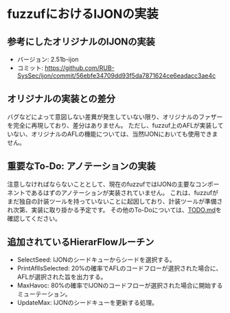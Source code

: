 # fuzzufにおけるIJONの実装

## 参考にしたオリジナルのIJONの実装

- バージョン: 2.51b-ijon
- コミット:   https://github.com/RUB-SysSec/ijon/commit/56ebfe34709dd93f5da7871624ce6eadacc3ae4c

## オリジナルの実装との差分

バグなどによって意図しない差異が発生していない限り、オリジナルのファザーを完全に再現しており、差分はありません。
ただし、fuzzuf上のAFLが実装していない、オリジナルのAFLの機能については、当然IJONにおいても使用できません。

## 重要なTo-Do: アノテーションの実装

注意しなければならないこととして、現在のfuzzufではIJONの主要なコンポーネントであるはずのアノテーションが実装されていません。
これは、fuzzufがまだ独自の計装ツールを持っていないことに起因しており、計装ツールが準備され次第、実装に取り掛かる予定です。
その他のTo-Doについては、[TODO.md](https://github.com/fuzzuf/fuzzuf/blob/master/TODO.md)を確認してください。

## 追加されているHierarFlowルーチン

- SelectSeed: IJONのシードキューからシードを選択する。
- PrintAflIsSelected: 20%の確率でAFLのコードフローが選択された場合に、AFLが選択された旨を出力する。
- MaxHavoc: 80%の確率でIJONのコードフローが選択された場合に開始するミューテーション。
- UpdateMax: IJONのシードキューを更新する処理。
